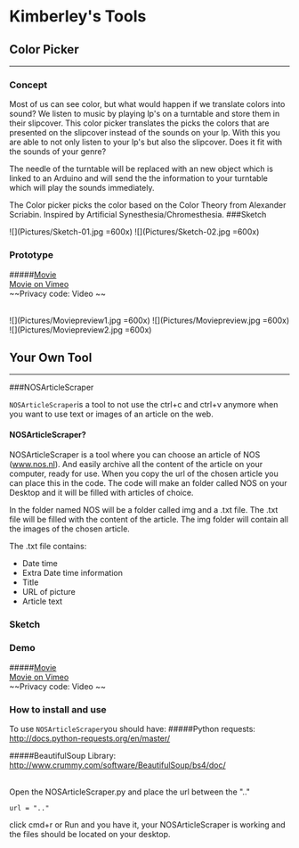 # Kimberley's Tools

## Color Picker

----
### Concept
Most of us can see color, but what would happen if we translate colors into sound? We listen to music by playing lp's on a turntable and store them in their slipcover. This color picker translates the picks the colors that are presented on the slipcover instead of the sounds on your lp. With this you are able to not only listen to your lp's but also the slipcover. Does it fit with the sounds of your genre?

The needle of the turntable will be replaced with an new object which is linked to an Arduino and will send the the information to your turntable which will play the sounds immediately. 

The Color picker picks the color based on the Color Theory from Alexander Scriabin. Inspired by Artificial Synesthesia/Chromesthesia.
###Sketch

![](Pictures/Sketch-01.jpg =600x)
![](Pictures/Sketch-02.jpg =600x)

### Prototype

#####[Movie](Sketch-03.mov)
<br>
[Movie on Vimeo](https://vimeo.com/154961098)
<br>
~~Privacy code: Video ~~
<br>
<br>

![](Pictures/Moviepreview1.jpg =600x)
![](Pictures/Moviepreview.jpg =600x)
![](Pictures/Moviepreview2.jpg =600x)


## Your Own Tool
----

###NOSArticleScraper

`NOSArticleScraper`is a tool to not use the ctrl+c and ctrl+v anymore when you want to use text or images of an article on the web. 

#### NOSArticleScraper?

NOSArticleScraper is a tool where you can choose an article of NOS (www.nos.nl). And easily archive all the content of the article on your computer, ready for use. When you copy the url of the chosen article you can place this in the code. The code will make an folder called NOS on your Desktop and it will be filled with articles of choice. 

In the folder named NOS will be a folder called img and a .txt file. The .txt file will be filled with the content of the article. The img folder will contain all the images of the chosen article. 

The .txt file contains: 

- Date time
- Extra Date time information
- Title 
- URL of picture
- Article text



### Sketch



### Demo
#####[Movie](Sketch-03.mov)
<br>
[Movie on Vimeo](https://vimeo.com/154961098)
<br>
~~Privacy code: Video ~~


### How to install and use
To use `NOSArticleScraper`you should have:
#####Python requests: 
http://docs.python-requests.org/en/master/

#####BeautifulSoup Library: 
http://www.crummy.com/software/BeautifulSoup/bs4/doc/


<br>
Open the NOSArticleScraper.py and place the url between the ".."


```
url = ".."
```
 
click cmd+r or Run and you have it, your NOSArticleScraper is working and the files should be located on your desktop. 


